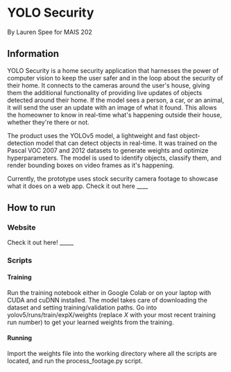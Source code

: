 # YOLO Security

By Lauren Spee for MAIS 202

## Information
YOLO Security is a home security application that harnesses the power of computer vision to keep the user safer and in the loop about the security of their home. It connects to the cameras around the user's house, giving them the additional functionality of providing live updates of objects detected around their home. If the model sees a person, a car, or an animal, it will send the user an update with an image of what it found. This allows the homeowner to know in real-time what's happening outside their house, whether they're there or not. 

The product uses the YOLOv5 model, a lightweight and fast object-detection model that can detect objects in real-time. It was trained on the Pascal VOC 2007 and 2012 datasets to generate weights and optimize hyperparameters. The model is used to identify objects, classify them, and render bounding boxes on video frames as it's happening.

Currently, the prototype uses stock security camera footage to showcase what it does on a web app. Check it out here ____

## How to run

### Website
Check it out here! _____

### Scripts

#### Training
Run the training notebook either in Google Colab or on your laptop with CUDA and cuDNN installed. The model takes care of downloading the dataset and setting training/validation paths. Go into yolov5/runs/train/expX/weights (replace *X* with your most recent training run number) to get your learned weights from the training.

#### Running
Import the weights file into the working directory where all the scripts are located, and run the process_footage.py script.

